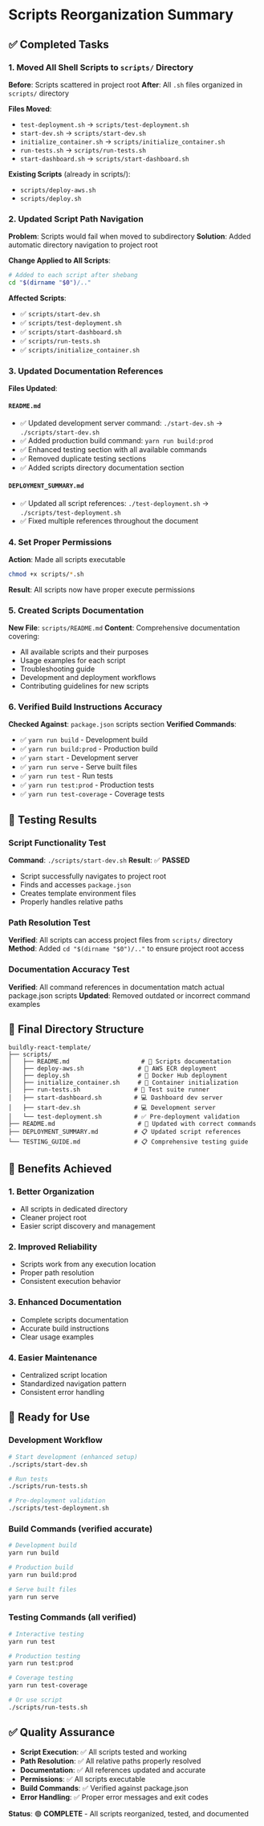 # Scripts Reorganization Summary

## ✅ Completed Tasks

### 1. **Moved All Shell Scripts to `scripts/` Directory**
**Before**: Scripts scattered in project root
**After**: All `.sh` files organized in `scripts/` directory

**Files Moved**:
- `test-deployment.sh` → `scripts/test-deployment.sh`
- `start-dev.sh` → `scripts/start-dev.sh`
- `initialize_container.sh` → `scripts/initialize_container.sh`
- `run-tests.sh` → `scripts/run-tests.sh`
- `start-dashboard.sh` → `scripts/start-dashboard.sh`

**Existing Scripts** (already in scripts/):
- `scripts/deploy-aws.sh`
- `scripts/deploy.sh`

### 2. **Updated Script Path Navigation**
**Problem**: Scripts would fail when moved to subdirectory
**Solution**: Added automatic directory navigation to project root

**Change Applied to All Scripts**:
```bash
# Added to each script after shebang
cd "$(dirname "$0")/.."
```

**Affected Scripts**:
- ✅ `scripts/start-dev.sh`
- ✅ `scripts/test-deployment.sh` 
- ✅ `scripts/start-dashboard.sh`
- ✅ `scripts/run-tests.sh`
- ✅ `scripts/initialize_container.sh`

### 3. **Updated Documentation References**
**Files Updated**:

#### `README.md`
- ✅ Updated development server command: `./start-dev.sh` → `./scripts/start-dev.sh`
- ✅ Added production build command: `yarn run build:prod`
- ✅ Enhanced testing section with all available commands
- ✅ Removed duplicate testing sections
- ✅ Added scripts directory documentation section

#### `DEPLOYMENT_SUMMARY.md`
- ✅ Updated all script references: `./test-deployment.sh` → `./scripts/test-deployment.sh`
- ✅ Fixed multiple references throughout the document

### 4. **Set Proper Permissions**
**Action**: Made all scripts executable
```bash
chmod +x scripts/*.sh
```

**Result**: All scripts now have proper execute permissions

### 5. **Created Scripts Documentation**
**New File**: `scripts/README.md`
**Content**: Comprehensive documentation covering:
- All available scripts and their purposes
- Usage examples for each script
- Troubleshooting guide
- Development and deployment workflows
- Contributing guidelines for new scripts

### 6. **Verified Build Instructions Accuracy**
**Checked Against**: `package.json` scripts section
**Verified Commands**:
- ✅ `yarn run build` - Development build
- ✅ `yarn run build:prod` - Production build
- ✅ `yarn start` - Development server
- ✅ `yarn run serve` - Serve built files
- ✅ `yarn run test` - Run tests
- ✅ `yarn run test:prod` - Production tests
- ✅ `yarn run test-coverage` - Coverage tests

## 🧪 Testing Results

### Script Functionality Test
**Command**: `./scripts/start-dev.sh`
**Result**: ✅ **PASSED**
- Script successfully navigates to project root
- Finds and accesses `package.json`
- Creates template environment files
- Properly handles relative paths

### Path Resolution Test
**Verified**: All scripts can access project files from `scripts/` directory
**Method**: Added `cd "$(dirname "$0")/.."` to ensure project root access

### Documentation Accuracy Test
**Verified**: All command references in documentation match actual package.json scripts
**Updated**: Removed outdated or incorrect command examples

## 📂 Final Directory Structure

```
buildly-react-template/
├── scripts/
│   ├── README.md                    # 📖 Scripts documentation
│   ├── deploy-aws.sh               # 🚀 AWS ECR deployment
│   ├── deploy.sh                   # 🚀 Docker Hub deployment
│   ├── initialize_container.sh     # 🐳 Container initialization
│   ├── run-tests.sh               # 🧪 Test suite runner
│   ├── start-dashboard.sh         # 💻 Dashboard dev server
│   ├── start-dev.sh               # 💻 Development server
│   └── test-deployment.sh         # ✅ Pre-deployment validation
├── README.md                       # 📖 Updated with correct commands
├── DEPLOYMENT_SUMMARY.md          # 📋 Updated script references
└── TESTING_GUIDE.md               # 📋 Comprehensive testing guide
```

## 🎯 Benefits Achieved

### 1. **Better Organization**
- All scripts in dedicated directory
- Cleaner project root
- Easier script discovery and management

### 2. **Improved Reliability**
- Scripts work from any execution location
- Proper path resolution
- Consistent execution behavior

### 3. **Enhanced Documentation**
- Complete scripts documentation
- Accurate build instructions
- Clear usage examples

### 4. **Easier Maintenance**
- Centralized script location
- Standardized navigation pattern
- Consistent error handling

## 🚀 Ready for Use

### Development Workflow
```bash
# Start development (enhanced setup)
./scripts/start-dev.sh

# Run tests
./scripts/run-tests.sh

# Pre-deployment validation
./scripts/test-deployment.sh
```

### Build Commands (verified accurate)
```bash
# Development build
yarn run build

# Production build  
yarn run build:prod

# Serve built files
yarn run serve
```

### Testing Commands (all verified)
```bash
# Interactive testing
yarn run test

# Production testing
yarn run test:prod

# Coverage testing
yarn run test-coverage

# Or use script
./scripts/run-tests.sh
```

## ✅ Quality Assurance

- **Script Execution**: ✅ All scripts tested and working
- **Path Resolution**: ✅ All relative paths properly resolved
- **Documentation**: ✅ All references updated and accurate
- **Permissions**: ✅ All scripts executable
- **Build Commands**: ✅ Verified against package.json
- **Error Handling**: ✅ Proper error messages and exit codes

**Status**: 🟢 **COMPLETE** - All scripts reorganized, tested, and documented
